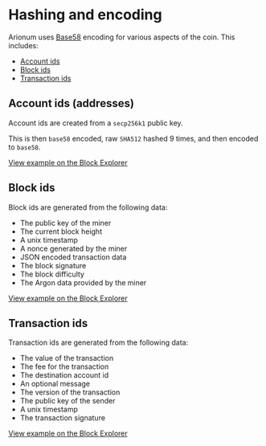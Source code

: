 # Hashing and encoding

Arionum uses [Base58](https://wikipedia.org/wiki/Base58) encoding for various aspects of the coin. This includes:

- [Account ids](#account-ids-addresses)
- [Block ids](#block-ids)
- [Transaction ids](#transaction-ids)

## Account ids (addresses)

Account ids are created from a `secp256k1` public key.

This is then `base58` encoded, raw `SHA512` hashed 9 times, and then encoded to `base58`.

[View example on the Block Explorer](https://arionum.info/account/51sJ4LbdKzhyGy4zJGqodNLse9n9JsVT2rdeH92w7cf3qQuSDJupvjbUT1UBr7r1SCUAXG97saxn7jt2edKb4v4J)

## Block ids

Block ids are generated from the following data:

- The public key of the miner
- The current block height
- A unix timestamp
- A nonce generated by the miner
- JSON encoded transaction data
- The block signature
- The block difficulty
- The Argon data provided by the miner

[View example on the Block Explorer](https://arionum.info/block/26rVrJ79WZCvPaz9LijthyxvNp5RkG8XbwSBonUrJEJ87N5EDVWuSMRS5qijarmYv5dJP17UMMV4GMFRXwR1CaFu)

## Transaction ids

Transaction ids are generated from the following data:

- The value of the transaction
- The fee for the transaction
- The destination account id
- An optional message
- The version of the transaction
- The public key of the sender
- A unix timestamp
- The transaction signature

[View example on the Block Explorer](https://arionum.info/transaction/4VWFujTbyoKbMeKKUb3yF8cdd4Z8mPFD17Kk8vHGRFPb8UaBiBXB5SYxAATYmAs4YNoHunuTcQYEUpxWRqL9EAYF)
